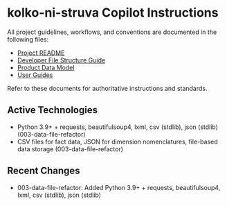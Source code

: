 
# kolko-ni-struva Copilot Instructions

All project guidelines, workflows, and conventions are documented in the following files:

- [Project README](../../README.md)
- [Developer File Structure Guide](../../docs/developer-guides/file-structure.md)
- [Product Data Model](../../docs/specifications/product-data-model.md)
- [User Guides](../../docs/user-guides/getting-started.md)

Refer to these documents for authoritative instructions and standards.

## Active Technologies
- Python 3.9+ + requests, beautifulsoup4, lxml, csv (stdlib), json (stdlib) (003-data-file-refactor)
- CSV files for fact data, JSON for dimension nomenclatures, file-based data storage (003-data-file-refactor)

## Recent Changes
- 003-data-file-refactor: Added Python 3.9+ + requests, beautifulsoup4, lxml, csv (stdlib), json (stdlib)

